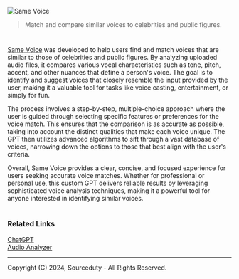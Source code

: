 ![Same Voice](https://github.com/user-attachments/assets/e9ff00b2-a710-40ad-ad48-0dff69ef8fe9)

> Match and compare similar voices to celebrities and public figures. 

#

[Same Voice](https://chatgpt.com/g/g-hOB0e604U-same-voice) was developed to help users find and match voices that are similar to those of celebrities and public figures. By analyzing uploaded audio files, it compares various vocal characteristics such as tone, pitch, accent, and other nuances that define a person's voice. The goal is to identify and suggest voices that closely resemble the input provided by the user, making it a valuable tool for tasks like voice casting, entertainment, or simply for fun.

The process involves a step-by-step, multiple-choice approach where the user is guided through selecting specific features or preferences for the voice match. This ensures that the comparison is as accurate as possible, taking into account the distinct qualities that make each voice unique. The GPT then utilizes advanced algorithms to sift through a vast database of voices, narrowing down the options to those that best align with the user's criteria.

Overall, Same Voice provides a clear, concise, and focused experience for users seeking accurate voice matches. Whether for professional or personal use, this custom GPT delivers reliable results by leveraging sophisticated voice analysis techniques, making it a powerful tool for anyone interested in identifying similar voices.

#
### Related Links

[ChatGPT](https://github.com/sourceduty/ChatGPT)
<br>
[Audio Analyzer](https://chat.openai.com/g/g-g0Ob3Qbue-audio-analyzer)

***
Copyright (C) 2024, Sourceduty - All Rights Reserved.
